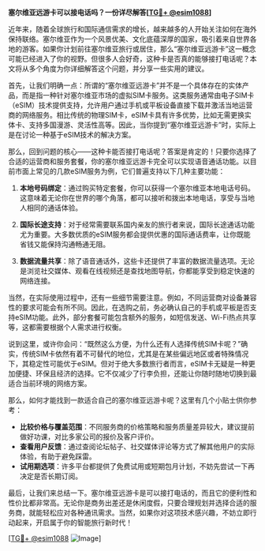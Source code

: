 **塞尔维亚远游卡可以接电话吗？一份详尽解答[[TG💪+ @esim1088](https://t.me/s/esim1088)]**

近年来，随着全球旅行和国际通信需求的增长，越来越多的人开始关注如何在海外保持联络。塞尔维亚作为一个风景优美、文化底蕴深厚的国家，吸引着来自世界各地的游客。如果你计划前往塞尔维亚旅行或居住，那么“塞尔维亚远游卡”这一概念可能已经进入了你的视野。但很多人会好奇，这种卡是否真的能够接打电话呢？本文将从多个角度为你详细解答这个问题，并分享一些实用的建议。

首先，让我们明确一点：所谓的“塞尔维亚远游卡”并不是一个具体存在的实体产品，而是指一种针对塞尔维亚市场的虚拟SIM卡服务。这类服务通常由电子SIM卡（eSIM）技术提供支持，允许用户通过手机或平板设备直接下载并激活当地运营商的网络服务。相比传统的物理SIM卡，eSIM卡具有许多优势，比如无需更换实体卡、支持多国漫游、灵活性高等。因此，当你提到“塞尔维亚远游卡”时，实际上是在讨论一种基于eSIM技术的解决方案。

那么，回到问题的核心——这种卡能否接打电话呢？答案是肯定的！只要你选择了合适的运营商和服务套餐，你的塞尔维亚远游卡完全可以实现语音通话功能。以目前市面上常见的几款eSIM服务为例，它们普遍支持以下几种主要功能：

1. **本地号码绑定**：通过购买特定套餐，你可以获得一个塞尔维亚本地电话号码。这意味着无论你在世界的哪个角落，都可以接听和拨出本地电话，享受与当地人相同的通话体验。
   
2. **国际长途支持**：对于经常需要联系国内亲友的旅行者来说，国际长途通话功能尤为重要。大多数优质的eSIM服务都会提供优惠的国际通话费率，让你既能省钱又能保持沟通畅通无阻。

3. **数据流量共享**：除了语音通话外，这些卡还提供了丰富的数据流量选项。无论是浏览社交媒体、观看在线视频还是查找地图导航，你都能享受到稳定快速的网络连接。

当然，在实际使用过程中，还有一些细节需要注意。例如，不同运营商对设备兼容性的要求可能会有所不同。因此，在选购之前，务必确认自己的手机或平板是否支持eSIM功能。此外，部分套餐可能包含额外的服务，如短信发送、Wi-Fi热点共享等，这都需要根据个人需求进行权衡。

说到这里，或许你会问：“既然这么方便，为什么还有人选择传统SIM卡呢？”确实，传统SIM卡依然有着不可替代的地位，尤其是在某些偏远地区或者特殊情况下，其稳定性可能优于eSIM。但对于绝大多数旅行者而言，eSIM卡无疑是一种更加便捷、环保且经济的选择。它不仅减少了行李负担，还能让你随时随地切换到最适合当前环境的网络方案。

那么，如何才能找到一款适合自己的塞尔维亚远游卡呢？这里有几个小贴士供你参考：

- **比较价格与覆盖范围**：不同服务商的价格策略和服务质量差异较大，建议提前做好功课，对比多家公司的报价及客户评价。
- **查看用户反馈**：通过查阅论坛帖子、社交媒体评论等方式了解其他用户的实际体验，有助于避免踩雷。
- **试用期选项**：许多平台都提供了免费试用或短期包月计划，不妨先尝试一下再决定是否长期订阅。

最后，让我们来总结一下。塞尔维亚远游卡是可以接打电话的，而且它的便利性和性价比都非常高。无论你是商务出差还是休闲度假，只要合理规划并选择合适的服务商，就能轻松应对各种通讯需求。当然，如果你对这项技术感兴趣，不妨立即行动起来，开启属于你的智能旅行新时代！

[[TG💪+ @esim1088](https://t.me/s/esim1088) ![Image](https://i.postimg.cc/4NQfJmqS/Snipaste-2025-05-13-00-14-12.png)]